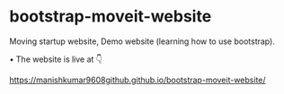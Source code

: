 # bootstrap-moveit-website
Moving startup website, Demo website (learning how to use bootstrap).

• The website is live at 👇

https://manishkumar9608github.github.io/bootstrap-moveit-website/

